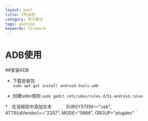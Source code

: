 ```yaml
---
layout: post
title: 7月16日
category: 学习笔记
tags: android
keywords: firework
---
```


# ADB使用  

##安装ADB  

* 下载安装包  
	`sudo apt-get install android-tools-adb`  

* 创建udev规则
	`sudo gedit /etc/udev/rules.d/51-android.rules`  

*　在该规则中添加文本　　
	｀SUBSYSTEM=="usb", ATTR{idVendor}=="2207", MODE="0666", GROUP="plugdev"｀　　

	
